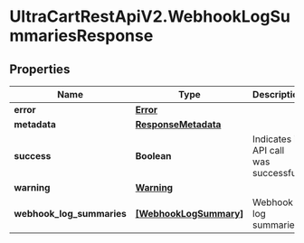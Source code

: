 # UltraCartRestApiV2.WebhookLogSummariesResponse

## Properties
Name | Type | Description | Notes
------------ | ------------- | ------------- | -------------
**error** | [**Error**](Error.md) |  | [optional] 
**metadata** | [**ResponseMetadata**](ResponseMetadata.md) |  | [optional] 
**success** | **Boolean** | Indicates if API call was successful | [optional] 
**warning** | [**Warning**](Warning.md) |  | [optional] 
**webhook_log_summaries** | [**[WebhookLogSummary]**](WebhookLogSummary.md) | Webhook log summaries | [optional] 



